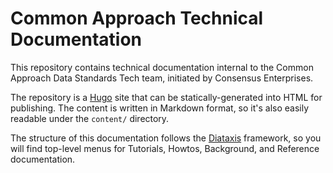 Common Approach Technical Documentation
=======================================

This repository contains technical documentation internal to the Common
Approach Data Standards Tech team, initiated by Consensus Enterprises.

The repository is a [Hugo](https://gohugo.io) site that can be
statically-generated into HTML for publishing. The content is written in
Markdown format, so it's also easily readable under the `content/` directory.

The structure of this documentation follows the
[Diataxis](https://diataxis.fr) framework, so you will find top-level menus for
Tutorials, Howtos, Background, and Reference documentation.
